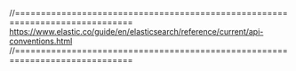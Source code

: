 //=============================================================================
https://www.elastic.co/guide/en/elasticsearch/reference/current/api-conventions.html
//=============================================================================
